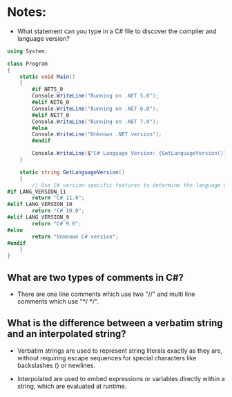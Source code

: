 # Notes: 

- What statement can you type in a C# file to discover the compiler and language version?

```csharp
using System;

class Program
{
    static void Main()
    {
        #if NET5_0
        Console.WriteLine("Running on .NET 5.0");
        #elif NET6_0
        Console.WriteLine("Running on .NET 6.0");
        #elif NET7_0
        Console.WriteLine("Running on .NET 7.0");
        #else
        Console.WriteLine("Unknown .NET version");
        #endif

        Console.WriteLine($"C# Language Version: {GetLanguageVersion()}");
    }

    static string GetLanguageVersion()
    {
        // Use C# version-specific features to determine the language version.
#if LANG_VERSION_11
        return "C# 11.0";
#elif LANG_VERSION_10
        return "C# 10.0";
#elif LANG_VERSION_9
        return "C# 9.0";
#else
        return "Unknown C# version";
#endif
    }
}
```
## What are two types of comments in C#?
- There are one line comments which use two "//" and multi line comments which use "*/ */".

## What is the difference between a verbatim string and an interpolated string?

- Verbatim strings are used to represent string literals exactly as they are, without requiring escape sequences for special characters like backslashes (\) or newlines.
  
- Interpolated are used to embed expressions or variables directly within a string, which are evaluated at runtime.